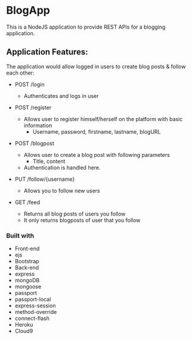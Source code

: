 # BlogApp

This is a NodeJS application to provide REST APIs for a blogging application.

## Application Features:

The application would allow logged in users to create blog posts & follow each other:

- POST /login
  - Authenticates and logs in user
  
- POST /register
  - Allows user to register himself/herself on the platform with basic information
    - Username, password, firstname, lastname, blogURL

- POST /blogpost
  - Allows user to create a blog post with following parameters
    - Title, content
  - Authentication is handled here.

- PUT /follow/{username}
  - Allows you to follow new users

- GET /feed
  - Returns all blog posts of users you follow
  - It only returns blogposts of user that you follow

### Built with
- Front-end
- ejs
- Bootstrap
- Back-end
- express
- mongoDB
- mongoose
- passport
- passport-local
- express-session
- method-override
- connect-flash
- Heroku
- Cloud9
